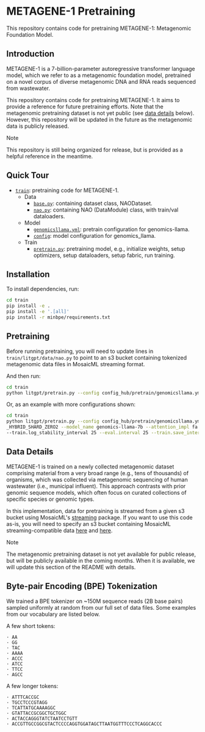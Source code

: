 # METAGENE-1 Pretraining

This repository contains code for pretraining METAGENE-1: Metagenomic Foundation Model.

## Introduction

METAGENE-1 is a 7-billion-parameter autoregressive transformer language model, which we
refer to as a metagenomic foundation model, pretrained on a novel corpus of diverse
metagenomic DNA and RNA reads sequenced from wastewater.

This repository contains code for pretraining METAGENE-1. It aims to provide a reference
for future pretraining efforts. Note that the metagenomic pretraining dataset is not yet
public (see [data details](#data-details) below). However, this repository will be
updated in the future as the metagenomic data is publicly released.

> [!NOTE]  
> This repository is still being organized for release, but is provided as a helpful
> reference in the meantime.

## Quick Tour

- [`train`](train/): pretraining code for METAGENE-1.
    - Data
        - [`base.py`](train/litgpt/data/base.py): containing dataset class, NAODataset.
        - [`nao.py`](train/litgpt/data/nao.py): containing NAO (DataModule) class, with
          train/val dataloaders.
    - Model
        - [`genomicsllama.yml`](train/config_hub/pretrain/genomicsllama.yml): pretrain
          configuration for genomics-llama.
        - [`config`](train/litgpt/config.py): model configuration for genomics_llama.
    - Train
        - [`pretrain.py`](train/litgpt/pretrain.py): pretraining model, e.g., initialize
          weights, setup optimizers, setup dataloaders, setup fabric, run training.

## Installation

To install dependencies, run:

```bash
cd train
pip install -e .
pip install -e '.[all]'
pip install -r minbpe/requirements.txt
```

## Pretraining 

Before running pretraining, you will need to update lines in `train/litgpt/data/nao.py`
to point to an s3 bucket containing tokenized metagenomic data files in MosaicML
streaming format.

And then run:
```bash
cd train
python litgpt/pretrain.py --config config_hub/pretrain/genomicsllama.yml
```

Or, as an example with more configurations shown:
```bash
cd train
python litgpt/pretrain.py --config config_hub/pretrain/genomicsllama.yml --fsdp_strategy
_HYBRID_SHARD_ZERO2 --model_name genomics-llama-7b --attention_impl fa --fake_data False
--train.log_stability_interval 25 --eval.interval 25 --train.save_interval 500
```

## Data Details

METAGENE-1 is trained on a newly collected metagenomic dataset comprising material from
a very broad range (e.g., tens of thousands) of organisms, which was collected via
metagenomic sequencing of human wastewater (i.e., municipal influent). This approach
contrasts with prior genomic sequence models, which often focus on curated collections
of specific species or genomic types.

In this implementation, data for pretraining is streamed from a given s3 bucket using
MosaicML's [streaming](https://github.com/mosaicml/streaming) package. If you want to
use this code as-is, you will need to specify an s3 bucket containing MosaicML
streaming-compatible data [here](train/litgpt/data/nao.py#L196) and
[here](train/litgpt/data/nao.py#L201).

> [!NOTE]  
> The metagenomic pretraining dataset is not yet available for public release, but will
> be publicly available in the coming months. When it is available, we will update this
> section of the README with details.

## Byte-pair Encoding (BPE) Tokenization

We trained a BPE tokenizer on ~150M sequence reads (2B base pairs) sampled uniformly at
random from our full set of data files.  Some examples from our vocabulary are listed
below.

A few short tokens:
```
· AA
· GG
· TAC
· AAAA
· ACCC
· ATCC
· TTCC
· AGCC
```

A few longer tokens:
```
· ATTTCACCGC
· TGCCTCCCGTAGG
· TCATTATGCAAAAGGC
· GTATTACCGCGGCTGCTGGC
· ACTACCAGGGTATCTAATCCTGTT
· ACCGTTGCCGGCGTACTCCCCAGGTGGATAGCTTAATGGTTTCCCTCAGGCACCC
```
